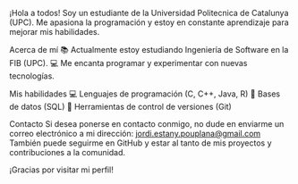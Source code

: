 
¡Hola a todos! Soy un estudiante de la Universidad Politecnica de Catalunya (UPC). Me apasiona la programación y estoy en constante aprendizaje para mejorar mis habilidades.

Acerca de mí
📚 Actualmente estoy estudiando Ingeniería de Software en la FIB (UPC).
💻 Me encanta programar y experimentar con nuevas tecnologías.

Mis habilidades
💻 Lenguajes de programación (C, C++, Java, R)
💾 Bases de datos (SQL)
🔧 Herramientas de control de versiones (Git)

Contacto
Si desea ponerse en contacto conmigo, no dude en enviarme un correo electrónico a mi dirección: jordi.estany.pouplana@gmail.com
También puede seguirme en GitHub y estar al tanto de mis proyectos y contribuciones a la comunidad.

¡Gracias por visitar mi perfil!
